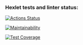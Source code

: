 ### Hexlet tests and linter status:
[![Actions Status](https://github.com/JaroslavRusanov/typescript-project-81/actions/workflows/hexlet-check.yml/badge.svg)](https://github.com/JaroslavRusanov/typescript-project-81/actions)

[![Maintainability](https://api.codeclimate.com/v1/badges/3e9956e5c44dcec56f24/maintainability)](https://codeclimate.com/github/JaroslavRusanov/typescript-project-81/maintainability)

[![Test Coverage](https://api.codeclimate.com/v1/badges/3e9956e5c44dcec56f24/test_coverage)](https://codeclimate.com/github/JaroslavRusanov/typescript-project-81/test_coverage)